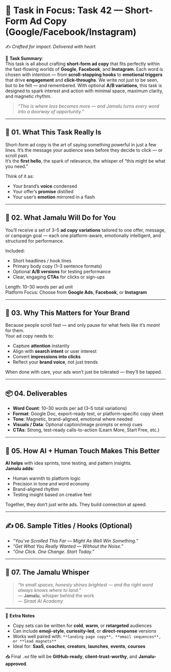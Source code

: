 # 🎯 **Task in Focus: Task 42 — Short-Form Ad Copy (Google/Facebook/Instagram)**  
✍️ *Crafted for impact. Delivered with heart.*

📌 **Task Summary**:  
This task is all about crafting **short-form ad copy** that fits perfectly within the fast-flowing worlds of **Google**, **Facebook**, and **Instagram**. Each word is chosen with intention — from **scroll-stopping hooks** to **emotional triggers** that drive **engagement** and **click-throughs**. We write not just to be seen, but to be felt — and remembered. With optional **A/B variations**, this task is designed to spark interest and action with minimal space, maximum clarity, and magnetic rhythm.  

> _“This is where less becomes more — and Jamalu turns every word into a doorway of opportunity.”_

---

## 🧭 01. What This Task Really Is  
Short-form ad copy is the art of saying something powerful in just a few lines. It’s the message your audience sees before they decide to click — or scroll past.  
It’s the **first hello**, the spark of relevance, the whisper of “this might be what you need.”

Think of it as:  
- Your brand’s **voice** condensed  
- Your offer’s **promise** distilled  
- Your user’s **emotion** mirrored in a flash

---

## 💼 02. What Jamalu Will Do for You  
You’ll receive a set of 3–5 **ad copy variations** tailored to one offer, message, or campaign goal — each one platform-aware, emotionally intelligent, and structured for performance.

Included:
- Short headlines / hook lines  
- Primary body copy (1–3 sentence formats)  
- Optional **A/B versions** for testing performance  
- Clear, engaging **CTAs** for clicks or sign-ups

Length: 10–30 words per ad unit  
Platform Focus: Choose from **Google Ads**, **Facebook**, or **Instagram**

---

## 🎯 03. Why This Matters for Your Brand  
Because people scroll fast — and only pause for what feels like it’s *meant* for them.  
Your ad copy needs to:

- Capture **attention** instantly  
- Align with **search intent** or user interest  
- Convert **impressions into clicks**  
- Reflect your **brand voice**, not just trends  

When done with care, your ads won’t just be tolerated — they’ll be tapped.

---

## 📦 04. Deliverables  
- **Word Count**: 10–30 words per ad (3–5 total variations)  
- **Format**: Google Doc, export-ready text, or platform-specific copy sheet  
- **Tone**: Magnetic, brand-aligned, emotional where needed  
- **Visuals / Data**: Optional caption/image prompts or emoji cues  
- **CTAs**: Strong, test-ready calls-to-action (Learn More, Start Free, etc.)

---

## 🤖 05. How AI + Human Touch Makes This Better  
**AI helps** with idea sprints, tone testing, and pattern insights.  
**Jamalu adds**:

- Human warmth to platform logic  
- Precision in tone and word economy  
- Brand-aligned rhythm  
- Testing insight based on creative feel

Together, they don’t just write ads. They build connection at speed.

---

## ✍️ 06. Sample Titles / Hooks (Optional)  
- *“You’ve Scrolled This Far — Might As Well Win Something.”*  
- *“Get What You Really Wanted — Without the Noise.”*  
- *“One Click. One Change. Start Today.”*

---

## 🧡 07. The Jamalu Whisper  
> _“In small spaces, honesty shines brightest — and the right word always knows where to land.”_  
> — **Jamalu**, whisper behind the work  
> — *Siraat AI Academy*

---

🎁 **Extra Notes**  
- Copy sets can be written for **cold**, **warm**, or **retargeted** audiences  
- Can include **emoji-style**, **curiosity-led**, or **direct-response** versions  
- Works well paired with: `**landing page copy**, **email sequences**, or **lead magnets**`  
- Ideal for: **SaaS**, **coaches**, **creators**, **launches**, **events**, **courses**

📥 Final `.md` file will be **GitHub-ready**, **client-trust-worthy**, and **Jamalu-approved**.
